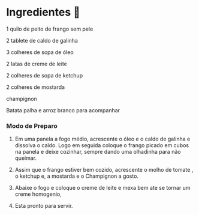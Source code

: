 # **Ingredientes** 🐔

 1 quilo de peito de frango sem pele

2  tablete de caldo de galinha

3 colheres de sopa de óleo

2 latas de creme de leite

2 colheres de sopa de ketchup

2 colheres de mostarda

champignon

Batata palha e arroz branco para acompanhar



### **Modo de Preparo**

1. Em uma panela a fogo médio, acrescente o óleo e o caldo de galinha e dissolva o caldo. Logo em seguida coloque o frango picado em cubos na panela e deixe cozinhar, sempre dando uma olhadinha para não queimar.

2. Assim que o frango estiver bem cozido, acrescente o molho de tomate , o ketchup e, a mostarda e o Champignon a gosto. 
3. Abaixe o fogo e coloque o creme de leite e mexa bem ate se tornar um creme homogenio, 
4. Esta pronto para servir. 

